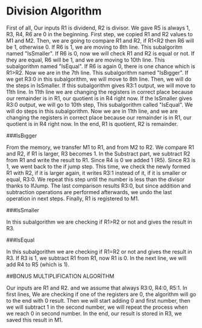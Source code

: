 # Division Algorithm

First of all, Our inputs R1 is dividend, R2 is divisor. We gave R5 is always 1, R3, R4, R6 are 0 in the beginning. 
First step, we copied R1 and R2 values to M1 and M2.
Then, we are going to compare R1 and R2, if R1<R2 then R6 will be 1, otherwise 0. If R6 is 1, we are moving to 8th line. This subalgoritm named "IsSmaller".
If R6 is 0, now we will check R1 and R2 is equal or not. If they are equal, R6 will be 1, and we are moving to 10th line. This subalgorithm named "IsEqual".
If R6 is again 0, there is one chance which is R1>R2. Now we are in the 7th line. This subalgorithm named "IsBıgger". If we get R3:0 in this subalgorithm, we will move to 8th line.
Then, we will do the steps in IsSmaller. If this subalgorithm gives R3:1 output, we will move to 11th line. In 11th line we are changing the registers in correct place because our remainder is in R1, our quotient is in R4 right now.
If the IsSmaller gives R3:0 output, we will go to 10th step, This subalgorithm called "IsEqual". We will do steps in this subalgorithm. 
Now we are in 11th line, and we are changing the registers in correct place because our remainder is in R1, our quotient is in R4 right now.
In the end, R1 is quotient, R2 is remainder.

###IsBıgger

From the memory, we transfer M1 to R1, and from M2 to R2. We compare R1 and R2, if R1 is larger, R3 becomes 1. In the Substract part, we subtract R2 from R1 and write the result to R1. Since R4 is 0 we added 1 (R5). Since R3 is 1, we went back to the if jump step. This time, we check the newly formed R1 with R2, if it is larger again, it writes R3:1 instead of it, if it is smaller or equal, R3:0. We repeat this step until the number is less than the divisor thanks to IfJump. The last comparison results R3:0, but since addition and subtraction operations are performed afterwards, we undo the last operation in next steps. Finally, R1 is registered to M1.


###IsSmaller

In this subalgorithm we are checking if R1>R2 or not and gives the result in R3.


###IsEqual

In this subalgorithm we are checking if R1=R2 or not and gives the result in R3.
If R3 is 1, we subtract R1 from R1, now R1 is 0.
In the next line, we will add R4 to R5 (which is 1).




##BONUS MULTIPLIFICATION ALGORİTHM

Our inputs are R1 and R2. and we assume that always R3:0, R4:0, R5:1.
In first lines, We are checking if one of the registers are 0, the algorithm will go to the end with 0 result.
Then we will start adding 0 and first number, then we will subtract 1 in the second number, we will repeat the process when we reach 0 in second number.
In the end, our result is stored in R3, we saved this result in M1.
